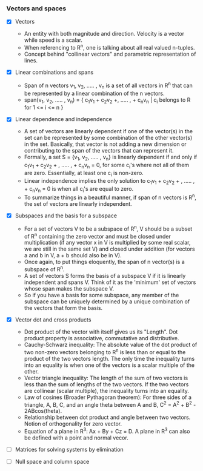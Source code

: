 ### Vectors and spaces
- [x] Vectors
    - An entity with both magnitude and direction. Velocity is a vector while speed is a scalar.
    - When referencing to R<sup>n</sup>, one is talking about all real valued n-tuples.
    - Concept behind "collinear vectors" and parametric representation of lines.

- [x] Linear combinations and spans
    - Span of n vectors v<sub>1</sub>, v<sub>2</sub>, ..... , v<sub>n</sub> is a set of all vectors in R<sup>n</sup> that can be represented by a linear combination of the n vectors.
    - span(v<sub>1</sub>, v<sub>2</sub>, ..... , v<sub>n</sub>) = { c<sub>1</sub>v<sub>1</sub> + c<sub>2</sub>v<sub>2</sub> +, ..... , + c<sub>n</sub>v<sub>n</sub> | c<sub>i</sub> belongs to R for 1 <= i <= n }

- [x] Linear dependence and independence
    - A set of vectors are linearly dependent if one of the vector(s) in the set can be represented by some combination of the other vector(s) in the set. Basically, that vector is not adding a new dimension or contributing to the span of the vectors that can represent it.
    - Formally, a set S = {v<sub>1</sub>, v<sub>2</sub>, ..... , v<sub>n</sub>} is linearly dependent if and only if c<sub>1</sub>v<sub>1</sub> + c<sub>2</sub>v<sub>2</sub> + , ..... , + c<sub>n</sub>v<sub>n</sub> = 0, for some c<sub>i</sub>'s where not all of them are zero. Essentially, at least one c<sub>i</sub> is non-zero.
    - Linear independence implies the only solution to c<sub>1</sub>v<sub>1</sub> + c<sub>2</sub>v<sub>2</sub> + , ..... , + c<sub>n</sub>v<sub>n</sub> = 0 is when all c<sub>i</sub>'s are equal to zero.
    - To summarize things in a beautiful manner, if span of n vectors is R<sup>n</sup>, the set of vectors are linearly independent.

- [x] Subspaces and the basis for a subspace
    - For a set of vectors V to be a subspace of R<sup>n</sup>, V should be a subset of R<sup>n</sup> containing the zero vector and must be closed under multiplication (if any vector x in V is multiplied by some real scalar, we are still in the same set V) and closed under addition (for vectors a and b in V, a + b should also be in V).
    - Once again, to put things eloquently, the span of n vector(s) is a subspace of R<sup>n</sup>.
    - A set of vectors S forms the basis of a subspace V if it is linearly independent and spans V. Think of it as the 'minimum' set of vectors whose span makes the subspace V.
    - So if you have a basis for some subspace, any member of the subspace can be uniquely determined by a unique combination of the vectors that form the basis.

- [x] Vector dot and cross products
    - Dot product of the vector with itself gives us its "Length". Dot product property is associative, commutative and distributive.
    - Cauchy-Schwarz inequality: The absolute value of the dot product of two non-zero vectors belonging to R<sup>n</sup> is less than or equal to the product of the two vectors length. The only time the inequality turns into an equality is when one of the vectors is a scalar multiple of the other.
    - Vector triangle inequality: The length of the sum of two vectors is less than the sum of lengths of the two vectors. If the two vectors are collinear (scalar multiple), the inequality turns into an equality.
    - Law of cosines (Broader Pythagoran theorem): For three sides of a triangle, A, B, C, and an angle theta between A and B, C<sup>2</sup> = A<sup>2</sup> + B<sup>2</sup> - 2ABcos(theta).
    - Relationship between dot product and angle between two vectors. Notion of orthogonality for zero vector.
    - Equation of a plane in R<sup>3</sup>: Ax + By + Cz = D. A plane in R<sup>3</sup> can also be defined with a point and normal vecor.

- [ ] Matrices for solving systems by elimination

- [ ] Null space and column space